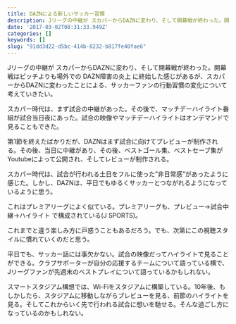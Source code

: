 ```yaml
---
title: DAZNによる新しいサッカー習慣
description: Jリーグの中継が スカパーからDAZNに変わり、そして開幕戦が終わった。開幕戦はピッチよりも場外での DAZN障害の炎上 に終始した感じがあるが、スカパーからDAZNに変わったことによる、サッカーファンの行動習慣の変化について考えていきたい。
date: '2017-03-02T08:31:33.949Z'
categories: []
keywords: []
slug: "91dd3d22-d5bc-414b-8232-b817fe40fae6"
---
```

Jリーグの中継が スカパーからDAZNに変わり、そして開幕戦が終わった。開幕戦はピッチよりも場外での DAZN障害の炎上 に終始した感じがあるが、スカパーからDAZNに変わったことによる、サッカーファンの行動習慣の変化について考えていきたい。

スカパー時代は、まず試合の中継があった。その後で、マッチデーハイライト番組が試合当日夜にあった。試合の映像やマッチデーハイライトはオンデマンドで見ることもできた。

第1節を終えたばかりだが、DAZNはまず試合に向けてプレビューが制作される。その後、当日に中継があり、その後、ベストゴール集、ベストセーブ集がYoutubeによって公開され、そしてレビューが制作される。

スカパー時代は、試合が行われる土日をフルに使った”非日常感”があったように感じた。しかし、DAZNは、平日でもゆるくサッカーとつながれるようになっているように思う。

これはプレミアリーグによく似ている。プレミアリーグも、プレビュー→試合中継→ハイライト で構成されている(J SPORTS)。

これまでと違う楽しみ方に戸惑うこともあるだろう。でも、次第にこの視聴スタイルに慣れていくのだと思う。

平日でも、サッカー話には事欠かない。試合の映像だってハイライトで見ることができる。クラブサポーターが自分の応援するチームについて語っている横で、Jリーグファンが先週末のベストプレイについて語っているかもしれない。

スマートスタジアム構想では、Wi-Fiをスタジアムに構築している。10年後、もしかしたら、スタジアムに移動しながらプレビューを見る、前節のハイライトを見る。そしてこれからいく先で行われる試合に想いを馳せる。そんな過ごし方になっているのかもしれない。